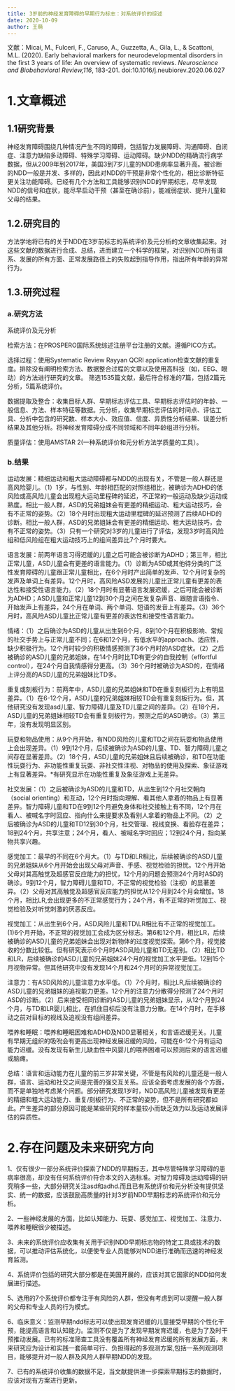 ```yaml
---
title: 3岁前的神经发育障碍的早期行为标志：对系统评价的综述
date: 2020-10-09
author: 王萌
---
```


文献：Micai, M., Fulceri, F., Caruso, A., Guzzetta, A., Gila, L., & Scattoni, M.L. (2020). Early behavioral markers for neurodevelopmental disorders in the first 3 years of life: An overview of systematic reviews. *Neuroscience and Biobehavioral Review,116*, 183-201. doi:10.1016/j.neubiorev.2020.06.027


# 1.文章概述

## 1.1研究背景

神经发育障碍围绕几种情况产生不同的障碍，包括智力发展障碍、沟通障碍、自闭症、注意力缺陷多动障碍、特殊学习障碍、运动障碍。缺少NDD的精确流行病学数据，但从2009年到2017年，美国3到7岁儿童的NDD患病率显著升高。被诊断的NDD一般是并发、多样的，因此对NDD的干预是非常个性化的，相比诊断特征更关注功能障碍。已经有几个方法和工具能够识别NDD的早期标志，尽早发现NDD的信号和症状，能尽早启动干预（甚至在确诊前），能减弱症状、提升儿童和父母的结果。


## 1.2.研究目的


方法学地将已有的关于NDD在3岁前标志的系统评价及元分析的文章收集起来。对这些文献的数据进行合成、总结，进而建立一个科学的框架，对识别NDD所有谱系、发展的所有方面、正常发展路径上的失败起到指导作用，指出所有年龄的异常行为。

## 1.3.研究过程

### a.研究方法

系统评价及元分析

检索方法：在PROSPERO国际系统综述注册平台注册的文献。遵循PICO方式。

选择过程：使用Systematic Review Rayyan QCRI application检查文献的重复度。排除没有阐明检索方法、数据整合过程的文章以及使用高科技（如，EEG、眼动）的方法进行研究的文章。
筛选1535篇文献，最后符合标准的7篇，包括2篇元分析，5篇系统评价。

数据提取及整合：收集目标人群、早期标志评估工具、早期标志评估时的年龄、一般信息、方法、样本特征等数据。元分析，收集早期标志评估的时间点、评估工具、分析中包含的研究数、样本大小、效应值、信度、异质性分析结果、误差分析结果及其他分析。将神经发育障碍分成不同领域和不同年龄组进行分析。

质量评估：使用AMSTAR 2(一种系统评价和元分析方法学质量的工具）。

### b.结果

运动发展：精细运动和粗大运动障碍都与NDD的出现有关，不管是一般人群还是高风险婴儿。（1）1岁，与性别、年龄相匹配的对照组相比，被确诊为ADHD的低风险或高风险儿童会出现粗大运动里程碑的延迟，不正常的一般运动及缺少运动成熟度。相比一般人群，ASD的兄弟姐妹会有更差的精细运动、粗大运动技巧，会有不正常的姿势。（2）18个月时出现粗大运动里程碑的延迟预测了后续ADHD的诊断。相比一般人群，ASD的兄弟姐妹会有更差的精细运动、粗大运动技巧，会有不正常的姿势。（3）只有一个研究对3岁的儿童进行了评估，发现3岁时高风险组和低风险组在粗大运动技巧上的组间差异比7个月时要大。

语言发展：前两年语言习得迟缓的儿童之后可能会被诊断为ADHD；第三年，相比正常儿童，ASD儿童会有更差的语言能力。（1）诊断为ASD或其他待分类的广泛性发育障碍的儿童跟正常儿童相比，在6个月时产出简单的发声、12个月时复杂的发声及单词上有差异。12个月时，高风险ASD发展的儿童比正常儿童有更差的表达性和接受性语言能力。（2）18个月时有显著语言发展迟缓，之后可能会被诊断为ADHD；ASD儿童和正常儿童12到30个月之间在发复杂声音、跟随言语指令、开始发声上有差异，24个月在单词、两个单词、短语的发音上有差异。（3）36个月时，高风险ASD儿童比正常儿童有更差的表达性和接受性语言能力。

情绪：（1）之后确诊为ASD的儿童从出生到6个月，8到10个月在积极影响、常规的社交手势上与正常儿童不同；在6和12个月，有低水平的approach、适应性，缺少积极行为。12个月时较少的积极情感预测了36个月时的ASD症状。（2）之后被确诊的ASD儿童的兄弟姐妹，在14个月时比TD有更少的自我控制（effortful control），在24个月自我情感得分更高。（3）36个月时被确诊为ASD的，在情绪上评分高的ASD儿童的兄弟姐妹比TD多。

重复或刻板行为：前两年中，ASD儿童的兄弟姐妹和TD在重复刻板行为上有明显差异。（1）在6-12个月，ASD儿童的兄弟姐妹相较TD会有重复刻板行为。但，其他研究没有发现asd儿童、智力障碍儿童及TD儿童之间的差异。（2）在18个月，ASD儿童的兄弟姐妹相较TD会有重复刻板行为，预测之后的ASD确诊。（3）第三年，没有发现明显区别。

玩耍和物品使用：从9个月开始，有NDD风险的儿童和TD之间在玩耍和物品使用上会出现差异。（1）9到12个月，后续被确诊为ASD的儿童、TD、智力障碍儿童之间存在显著差异。（2）18个月，ASD儿童的兄弟姐妹且后续被确诊，和TD在功能性玩耍行为、非功能性重复玩耍、非社交性注视、对物品的使用及探索、象征游戏上有显著差异。*有研究显示在功能性重复及象征游戏上无差异。

社交发展：（1）之后被确诊为ASD的儿童和TD，从出生到12个月社交朝向（social orienting）和互动，12个月时指向理解、看其他人拿着的物品上有显著差异。智力障碍儿童和TD在9到12个月避免身体和社交接触上有不同，12个月在看人、被喊名字时回应、指向什么来提要求及看别人拿着的物品上不同。（2）之后被确诊为ASD的儿童和TD12到30个月，社交管理、视线变换、看脸存在差异；18到24个月，共享注意；24个月，看人、被喊名字时回应；12到24个月，指向某物共享兴趣。

感觉加工：最早的不同在6个月大。（1）与TD和LR相比，后续被确诊的ASD儿童的兄弟姐妹从6个月开始会出现父母对声音、手感、视觉检验的担忧。12个月开始父母对其高触觉及超感官反应能力的担忧，12个月的问题会预测24个月时ASD的确诊。9到12个月，智力障碍儿童和TD，不正常的视觉检验（注视）的显著差异。（2）父母对其高触觉及超感官反应能力的担忧从12个月到24个月会增加。18个月，相比LR,会出现更多的不正常感觉行为；24个月，有不正常的听觉加工、视觉检验及对听觉刺激的厌恶反应。

视觉加工：从出生到6个月，ASD风险儿童和TD\LR相比有不正常的视觉加工。(1)6个月开始，不正常的视觉加工会成为区分标志。第6和12个月，相比LR，后续被确诊的ASD儿童的兄弟姐妹会出现对新物体的过度视觉探索。第6个月，视觉接收的分数比较低。但有研究表示6个月时ASD风险儿童和TD无差别。（2）相比TD和LR，后续被确诊的ASD儿童的兄弟姐妹24个月的视觉加工水平更低。12到15个月视物异常。但其他研究中没有发现14个月和24个月时的异常视觉加工。

注意力：有ASD风险的儿童注意力水平低。（1）7个月时，相比LR,后续被确诊的ASD儿童的兄弟姐妹的追视能力更差。12个月的注意力分散得分预测了24个月时ASD的诊断。（2）后来接受相同诊断的ASD儿童的兄弟姐妹显示，从12个月到24个月，与TD和LR婴儿相比，在抓住目标后没有注意力分散。在14个月时，在手移动之前对目标的视线及追视没有组间差异。

喂养和睡眠：喂养和睡眠困难和ADHD及NDD显著相关，和言语迟缓无关。儿童有早期无组织的吸吮会有更高出现神经发展迟缓的风险，可能在6-12个月有运动能力迟缓。没有发现有新生儿缺血性中风婴儿的喂养困难可以预测后来的语言迟缓或脑瘫。

总结：语言和运动能力在儿童的前三岁非常关键，不管是有风险的儿童还是一般人群，语言、运动和社交之间是完善的强交互关系。应该全面考虑发展的各个方面，而不是单独地考虑某个问题。部分研究发现1岁时，NDD高风险儿童被发现有更差的精细和粗大运动能力、重复/刻板行为、不正常的姿势，但不是所有研究都如此。产生差异的部分原因可能是某些研究的样本量较小而缺乏效力以及运动发展评估的异质性。

# 2.存在问题及未来研究方向

1、仅有很少一部分系统评价探索了NDD的早期标志，其中尽管特殊学习障碍的患病率很高，却没有任何系统评价符合本文的入选标准。对智力障碍及运动障碍的研究稍多一些，大部分研究关注asd和adhd.而且已有系统评价和元分析没有提供坚实、统一的数据，应该鼓励高质量的针对3岁前NDD早期标志的系统评价和元分析。

2、一些神经发展的方面，比如认知能力、玩耍、感觉加工、视觉加工、注意力、喂养和睡眠很少被描述。

3、未来的系统评价应收集有关用于识别NDD早期标志物的特定工具或技术的数据，可以推动评估系统化，以便使专业人员能够对NDD进行准确而迅速的神经发育监测。

4、系统评价包括的研究大部分都是在美国开展的，应该对其它国家的NDD如何发展进行描述。

5、选用的7个系统评价都专注于有风险的人群，但没有考虑到可以提醒一般人群的父母和专业人员的行为模式。

6、临床意义：监测早期ndd标志可以使出现发育迟缓的儿童接受早期的个性化干预，能提高语言和认知能力。监测不仅是为了发现早期发育迟缓，也是为了及时干预推动发展。已有的标准筛查工具没有覆盖所有神经发育迟缓的所有发展方面，未来研究应为设计和实践一套简单可行、负担得起的多观测方案,包括一系列观测项目，能够提升对一般人群及风险人群早期NDD的发现。

7、已有的系统评价收集的数据不足，当文献提供进一步探索早期标志的数据时，应该对现有方案进行更新。
